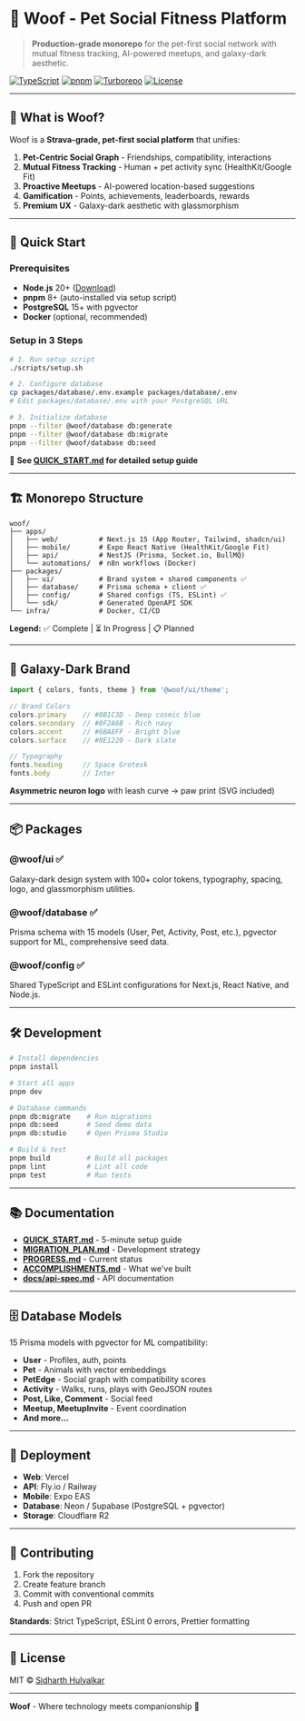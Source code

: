 # 🐾 Woof - Pet Social Fitness Platform

> **Production-grade monorepo** for the pet-first social network with mutual fitness tracking, AI-powered meetups, and galaxy-dark aesthetic.

[![TypeScript](https://img.shields.io/badge/TypeScript-5.3-blue)](https://www.typescriptlang.org/)
[![pnpm](https://img.shields.io/badge/pnpm-8.15-orange)](https://pnpm.io/)
[![Turborepo](https://img.shields.io/badge/Turborepo-1.12-red)](https://turbo.build/)
[![License](https://img.shields.io/badge/License-MIT-green)](./LICENSE)

---

## 🎯 What is Woof?

Woof is a **Strava-grade, pet-first social platform** that unifies:

1. **Pet-Centric Social Graph** - Friendships, compatibility, interactions
2. **Mutual Fitness Tracking** - Human + pet activity sync (HealthKit/Google Fit)
3. **Proactive Meetups** - AI-powered location-based suggestions
4. **Gamification** - Points, achievements, leaderboards, rewards
5. **Premium UX** - Galaxy-dark aesthetic with glassmorphism

---

## 🚀 Quick Start

### Prerequisites

- **Node.js** 20+ ([Download](https://nodejs.org))
- **pnpm** 8+ (auto-installed via setup script)
- **PostgreSQL** 15+ with pgvector
- **Docker** (optional, recommended)

### Setup in 3 Steps

```bash
# 1. Run setup script
./scripts/setup.sh

# 2. Configure database
cp packages/database/.env.example packages/database/.env
# Edit packages/database/.env with your PostgreSQL URL

# 3. Initialize database
pnpm --filter @woof/database db:generate
pnpm --filter @woof/database db:migrate
pnpm --filter @woof/database db:seed
```

📖 **See [QUICK_START.md](./QUICK_START.md) for detailed setup guide**

---

## 🏗️ Monorepo Structure

```
woof/
├── apps/
│   ├── web/          # Next.js 15 (App Router, Tailwind, shadcn/ui)
│   ├── mobile/       # Expo React Native (HealthKit/Google Fit)
│   ├── api/          # NestJS (Prisma, Socket.io, BullMQ)
│   └── automations/  # n8n workflows (Docker)
├── packages/
│   ├── ui/           # Brand system + shared components ✅
│   ├── database/     # Prisma schema + client ✅
│   ├── config/       # Shared configs (TS, ESLint) ✅
│   └── sdk/          # Generated OpenAPI SDK
└── infra/            # Docker, CI/CD
```

**Legend:** ✅ Complete | ⏳ In Progress | 📋 Planned

---

## 🎨 Galaxy-Dark Brand

```typescript
import { colors, fonts, theme } from '@woof/ui/theme';

// Brand Colors
colors.primary    // #0B1C3D - Deep cosmic blue
colors.secondary  // #0F2A6B - Rich navy
colors.accent     // #6BA8FF - Bright blue
colors.surface    // #0E1220 - Dark slate

// Typography
fonts.heading     // Space Grotesk
fonts.body        // Inter
```

**Asymmetric neuron logo** with leash curve → paw print (SVG included)

---

## 📦 Packages

### @woof/ui ✅
Galaxy-dark design system with 100+ color tokens, typography, spacing, logo, and glassmorphism utilities.

### @woof/database ✅
Prisma schema with 15 models (User, Pet, Activity, Post, etc.), pgvector support for ML, comprehensive seed data.

### @woof/config ✅
Shared TypeScript and ESLint configurations for Next.js, React Native, and Node.js.

---

## 🛠️ Development

```bash
# Install dependencies
pnpm install

# Start all apps
pnpm dev

# Database commands
pnpm db:migrate    # Run migrations
pnpm db:seed       # Seed demo data
pnpm db:studio     # Open Prisma Studio

# Build & test
pnpm build         # Build all packages
pnpm lint          # Lint all code
pnpm test          # Run tests
```

---

## 📚 Documentation

- **[QUICK_START.md](./QUICK_START.md)** - 5-minute setup guide
- **[MIGRATION_PLAN.md](./MIGRATION_PLAN.md)** - Development strategy
- **[PROGRESS.md](./PROGRESS.md)** - Current status
- **[ACCOMPLISHMENTS.md](./ACCOMPLISHMENTS.md)** - What we've built
- **[docs/api-spec.md](./docs/api-spec.md)** - API documentation

---

## 🗄️ Database Models

15 Prisma models with pgvector for ML compatibility:

- **User** - Profiles, auth, points
- **Pet** - Animals with vector embeddings
- **PetEdge** - Social graph with compatibility scores
- **Activity** - Walks, runs, plays with GeoJSON routes
- **Post, Like, Comment** - Social feed
- **Meetup, MeetupInvite** - Event coordination
- **And more...**

---

## 🚢 Deployment

- **Web**: Vercel
- **API**: Fly.io / Railway
- **Mobile**: Expo EAS
- **Database**: Neon / Supabase (PostgreSQL + pgvector)
- **Storage**: Cloudflare R2

---

## 🤝 Contributing

1. Fork the repository
2. Create feature branch
3. Commit with conventional commits
4. Push and open PR

**Standards**: Strict TypeScript, ESLint 0 errors, Prettier formatting

---

## 📄 License

MIT © [Sidharth Hulyalkar](https://github.com/sidhulyalkar)

---

**Woof** - Where technology meets companionship 🐾
